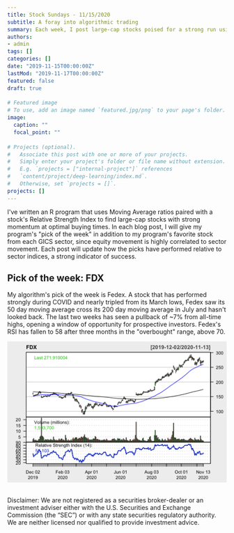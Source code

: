```yaml
---
title: Stock Sundays - 11/15/2020
subtitle: A foray into algorithmic trading
summary: Each week, I post large-cap stocks poised for a strong run using a technicals-based algorithm
authors:
- admin
tags: []
categories: []
date: "2019-11-15T00:00:00Z"
lastMod: "2019-11-17T00:00:00Z"
featured: false
draft: true

# Featured image
# To use, add an image named `featured.jpg/png` to your page's folder. 
image:
  caption: ""
  focal_point: ""

# Projects (optional).
#   Associate this post with one or more of your projects.
#   Simply enter your project's folder or file name without extension.
#   E.g. `projects = ["internal-project"]` references 
#   `content/project/deep-learning/index.md`.
#   Otherwise, set `projects = []`.
projects: []
---
```


I've written an R program that uses Moving Average ratios paired with a stock's Relative Strength Index to find large-cap stocks with strong momentum at optimal buying times. In each blog post, I will give my program's "pick of the week" in addition to my program's favorite stock from each GICS sector, since equity movement is highly correlated to sector movement. Each post will update how the picks have performed relative to sector indices, a strong indicator of success.

## Pick of the week: FDX

My algorithm's pick of the week is Fedex. A stock that has performed strongly during COVID and nearly tripled from its March lows, Fedex saw its 50 day moving average cross its 200 day moving average in July and hasn't looked back. The last two weeks has seen a pullback of ~7% from all-time highs, opening a window of opportunity for prospective investors. Fedex's RSI has fallen to 58 after three months in the "overbought" range, above 70.

![png](./FDX11.16.2020.png)

## 




Disclaimer: We are not registered as a securities broker-dealer or an investment adviser either with the U.S. Securities and Exchange Commission (the “SEC”) or with any state securities regulatory authority. We are neither licensed nor qualified to provide investment advice. 
